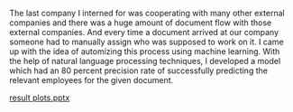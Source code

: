 The last company I interned for was cooperating with many other external companies and there was a huge amount of document flow with those external companies. And every time a document arrived at our company someone had to manually assign who was supposed to work on it. I came up with the idea of automizing this process using machine learning. With the help of natural language processing techniques, I developed a model which had an 80 percent precision rate of successfully predicting the relevant employees for the given document.

[result plots.pptx](https://github.com/efehatin17/DocumentClassifier/files/7172840/result.plots.pptx)

